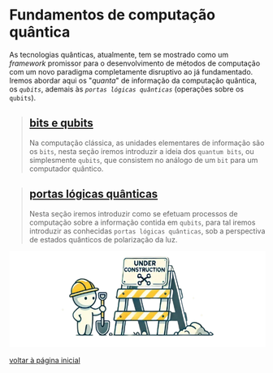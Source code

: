 #       Fundamentos de computação quântica

As tecnologias quânticas, atualmente, tem se mostrado como um *framework* promissor para o desenvolvimento de métodos de computação com um novo paradigma completamente disruptivo ao já fundamentado. Iremos abordar aqui os "*quanta*" de informação da computação quântica, os *`qubits`*, ademais às *`portas lógicas quânticas`* (operações sobre os `qubits`).

>   ##  [bits e qubits](a.bits-e-qubits.ipynb)
>
>   Na computação clássica, as unidades elementares de informação são os `bits`, nesta seção iremos introduzir a ideia dos `quantum bits`, ou simplesmente `qubits`, que consistem no análogo de um `bit` para um computador quântico.

>   ##  [portas lógicas quânticas](b.portas-logicas-quanticas.ipynb)
>
>   Nesta seção iremos introduzir como se efetuam processos de computação sobre a informação contida em `qubits`, para tal iremos introduzir as conhecidas `portas lógicas quânticas`, sob a perspectiva de estados quânticos de polarização da luz.


<div align="center">

![under construction image](../under-construction.png)

</div>

[voltar à página inicial](../README.md)